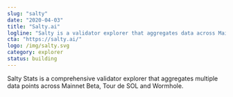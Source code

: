 ```yaml
---
slug: "salty"
date: "2020-04-03"
title: "Salty.ai"
logline: "Salty is a validator explorer that aggregates data across Mainnet Beta, Tour de SOL, and Wormhole."
cta: "https://salty.ai/"
logo: /img/salty.svg
category: explorer
status: building
---
```


Salty Stats is a comprehensive validator explorer that aggregates multiple data points across Mainnet Beta, Tour de SOL and Wormhole.

